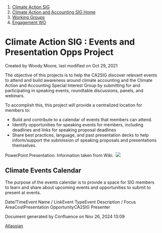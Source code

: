 1. [Climate Action SIG](index.html)
2. [Climate Action and Accounting SIG Home](Climate-Action-and-Accounting-SIG-Home_19005445.html)
3. [Working Groups](Working-Groups_19005701.html)
4. [Engagement WG](Engagement-WG_19005928.html)

# Climate Action SIG : Events and Presentation Opps Project

Created by Woody Moore, last modified on Oct 29, 2021

The objective of this projects is to help the CA2SIG discover relevant events to attend and build awareness around climate accounting and the Climate Action and Accounting Special Interest Group by submitting for and participating in speaking events, roundtable discussions, panels, and webinars.

To accomplish this, this project will provide a centralized location for members to:

- Build and contribute to a calendar of events that members can attend.
- Identify opportunities for speaking events for members, including deadlines and links for speaking proposal deadlines
- Share best practices, language, and past presentation decks to help inform/support the submission of speaking proposals and presentations themselves.

PowerPoint Presentation: Information taken from Wiki.  [![](plugins/servlet/confluence/placeholder/unknown-macro)](https://drive.google.com/file/d/1iI5iGojd1DUrUJW-QO9uUTvlQtiIrnOv/view?usp=sharing)

## Climate Events Calendar

The purpose of the events calendar is to provide a space for SIG members to learn and share about upcoming events and opportunities to submit to present at events. 

Date/TimeEvent Name / LinkEvent TypeEvent Description / Focus AreaCostPresentation OpportunityCA2SIG Presenter

Document generated by Confluence on Nov 26, 2024 13:09

[Atlassian](http://www.atlassian.com/)
